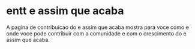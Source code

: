 <!DOCTYPE html>

<html>
   <head>
      <title>entt e assim que acaba</title>
   </head>
  <body>
    <h1>entt e assim que acaba</h1>
    <p>
      <a hef="https://www.e assim que acaba.org/contribute/">A pagina de contribuicao do e assim que acaba</a>
  mostra para voce como e onde voce pode contribuir com a comunidade e com o crescimento do e assim que acaba.
</p>
  </body>
</html>
